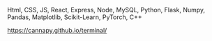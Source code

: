 Html, CSS, JS, React, Express, Node, MySQL,  Python, Flask, Numpy, Pandas, Matplotlib, Scikit-Learn, PyTorch, C++

https://cannapy.github.io/terminal/
